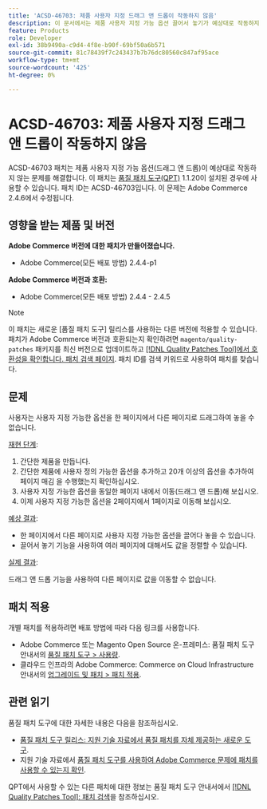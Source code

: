 ```yaml
---
title: 'ACSD-46703: 제품 사용자 지정 드래그 앤 드롭이 작동하지 않음'
description: 이 문서에서는 제품 사용자 지정 가능 옵션 끌어서 놓기가 예상대로 작동하지 않는 문제에 대한 해결 방법을 제공합니다.
feature: Products
role: Developer
exl-id: 38b9490a-c9d4-4f8e-b90f-69bf50a6b571
source-git-commit: 81c78439f7c243437b7b76dc80560c847af95ace
workflow-type: tm+mt
source-wordcount: '425'
ht-degree: 0%

---
```


# ACSD-46703: 제품 사용자 지정 드래그 앤 드롭이 작동하지 않음

ACSD-46703 패치는 제품 사용자 지정 가능 옵션(드래그 앤 드롭)이 예상대로 작동하지 않는 문제를 해결합니다. 이 패치는 [품질 패치 도구(QPT)](https://experienceleague.adobe.com/en/docs/commerce-knowledge-base/kb/announcements/commerce-announcements/magento-quality-patches-released-new-tool-to-self-serve-quality-patches) 1.1.20이 설치된 경우에 사용할 수 있습니다. 패치 ID는 ACSD-46703입니다. 이 문제는 Adobe Commerce 2.4.6에서 수정됩니다.

## 영향을 받는 제품 및 버전

**Adobe Commerce 버전에 대한 패치가 만들어졌습니다.**

* Adobe Commerce(모든 배포 방법) 2.4.4-p1

**Adobe Commerce 버전과 호환:**

* Adobe Commerce(모든 배포 방법) 2.4.4 - 2.4.5

>[!NOTE]
>
>이 패치는 새로운 [품질 패치 도구] 릴리스를 사용하는 다른 버전에 적용할 수 있습니다. 패치가 Adobe Commerce 버전과 호환되는지 확인하려면 `magento/quality-patches` 패키지를 최신 버전으로 업데이트하고 [[!DNL Quality Patches Tool]에서 호환성을 확인합니다. 패치 검색 페이지](https://experienceleague.adobe.com/tools/commerce-quality-patches/index.html). 패치 ID를 검색 키워드로 사용하여 패치를 찾습니다.

## 문제

사용자는 사용자 지정 가능한 옵션을 한 페이지에서 다른 페이지로 드래그하여 놓을 수 없습니다.

<u>재현 단계</u>:

1. 간단한 제품을 만듭니다.
1. 간단한 제품에 사용자 정의 가능한 옵션을 추가하고 20개 이상의 옵션을 추가하여 페이지 매김 을 수행했는지 확인하십시오.
1. 사용자 지정 가능한 옵션을 동일한 페이지 내에서 이동(드래그 앤 드롭)해 보십시오.
1. 이제 사용자 지정 가능한 옵션을 2페이지에서 1페이지로 이동해 보십시오.

<u>예상 결과</u>:

* 한 페이지에서 다른 페이지로 사용자 지정 가능한 옵션을 끌어다 놓을 수 있습니다.
* 끌어서 놓기 기능을 사용하여 여러 페이지에 대해서도 값을 정렬할 수 있습니다.

<u>실제 결과</u>:

드래그 앤 드롭 기능을 사용하여 다른 페이지로 값을 이동할 수 없습니다.

## 패치 적용

개별 패치를 적용하려면 배포 방법에 따라 다음 링크를 사용합니다.

* Adobe Commerce 또는 Magento Open Source 온-프레미스: 품질 패치 도구 안내서의 [품질 패치 도구 > 사용량](/help/tools/quality-patches-tool/usage.md).
* 클라우드 인프라의 Adobe Commerce: Commerce on Cloud Infrastructure 안내서의 [업그레이드 및 패치 > 패치 적용](https://experienceleague.adobe.com/docs/commerce-cloud-service/user-guide/develop/upgrade/apply-patches.html).

## 관련 읽기

품질 패치 도구에 대한 자세한 내용은 다음을 참조하십시오.

* [품질 패치 도구 릴리스: 지원 기술 자료에서 품질 패치를 자체 제공하는 새로운 도구](https://experienceleague.adobe.com/en/docs/commerce-knowledge-base/kb/announcements/commerce-announcements/magento-quality-patches-released-new-tool-to-self-serve-quality-patches).
* 지원 기술 자료에서 [품질 패치 도구를 사용하여 Adobe Commerce 문제에 패치를 사용할 수 있는지 확인](https://experienceleague.adobe.com/docs/commerce-knowledge-base/kb/support-tools/patches/check-patch-for-magento-issue-with-magento-quality-patches.html).

QPT에서 사용할 수 있는 다른 패치에 대한 정보는 품질 패치 도구 안내서에서 [[!DNL Quality Patches Tool]: 패치 검색](https://experienceleague.adobe.com/tools/commerce-quality-patches/index.html)을 참조하십시오.
